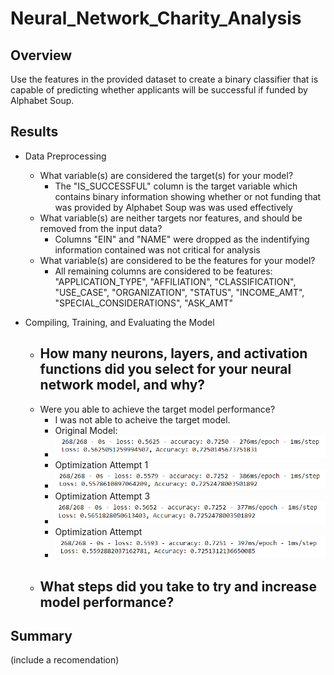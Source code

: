 # Neural_Network_Charity_Analysis

## Overview
Use the features in the provided dataset to create a binary classifier that is capable of predicting whether applicants will be successful if funded by Alphabet Soup.

## Results
- Data Preprocessing
  - What variable(s) are considered the target(s) for your model?
    - The "IS_SUCCESSFUL" column is the target variable which contains binary information showing whether or not funding that was provided by Alphabet Soup was was used effectively 
  - What variable(s) are neither targets nor features, and should be removed from the input data?
    - Columns "EIN" and "NAME" were dropped as the indentifying information contained was not critical for analysis 
  - What variable(s) are considered to be the features for your model?
    - All remaining columns are considered to be features: "APPLICATION_TYPE", "AFFILIATION", "CLASSIFICATION", "USE_CASE", "ORGANIZATION", "STATUS", "INCOME_AMT", "SPECIAL_CONSIDERATIONS", "ASK_AMT"

- Compiling, Training, and Evaluating the Model
  - How many neurons, layers, and activation functions did you select for your neural network model, and why?
    -  
  - Were you able to achieve the target model performance?
    - I was not able to acheive the target model. 
    - Original Model:
    - ![ORIG](https://github.com/Lindsey-Maag/Neural_Network_Charity_Analysis/blob/main/Images/accuracy.PNG)
    - Optimization Attempt 1
    - ![OPT1](https://github.com/Lindsey-Maag/Neural_Network_Charity_Analysis/blob/main/Images/accuracy_opt1.PNG)
    - Optimization Attempt 3
    - ![OPT2](https://github.com/Lindsey-Maag/Neural_Network_Charity_Analysis/blob/main/Images/accuracy_opt2.PNG)
    - Optimization Attempt 
    - ![OPT3](https://github.com/Lindsey-Maag/Neural_Network_Charity_Analysis/blob/main/Images/accuracy_opt3.PNG)
  - What steps did you take to try and increase model performance?
    - 

## Summary
(include a recomendation)
